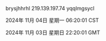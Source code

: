 brysjhhrhl 219.139.197.74 yqqlmgsycl

2024年 11月 04日 星期一 06:20:01 CST

2024年 11月 03日 星期日 22:20:01 GMT
